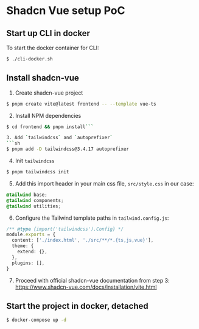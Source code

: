 # Shadcn Vue setup PoC

## Start up CLI in docker 

To start the docker container for CLI:
```sh
$ ./cli-docker.sh
```

## Install shadcn-vue

1. Create shadcn-vue project
```sh
$ pnpm create vite@latest frontend -- --template vue-ts
```

2. Install NPM dependencies
```sh
$ cd frontend && pnpm install```

3. Add `tailwindcss` and `autoprefixer` 
```sh
$ pnpm add -D tailwindcss@3.4.17 autoprefixer
```

4. Init `tailwindcss`
```sh
$ pnpm tailwindcss init
```

5. Add this import header in your main css file, `src/style.css` in our case:
```css
@tailwind base;
@tailwind components;
@tailwind utilities;
```

6. Configure the Tailwind template paths in `tailwind.config.js`:
```typescript
/** @type {import('tailwindcss').Config} */
module.exports = {
  content: ['./index.html', './src/**/*.{ts,js,vue}'],
  theme: {
    extend: {},
  },
  plugins: [],
}
```

7. Proceed with official shadcn-vue documentation from step 3: https://www.shadcn-vue.com/docs/installation/vite.html

## Start the project in docker, detached

```sh
$ docker-compose up -d 
```